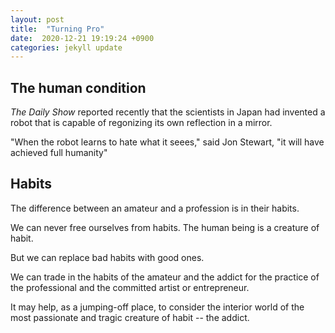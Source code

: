 ```yaml
---
layout: post
title:  "Turning Pro"
date:  2020-12-21 19:19:24 +0900 
categories: jekyll update
---
```



## The human condition

_The Daily Show_ reported recently that the scientists in Japan had invented a robot that is capable of regonizing its own reflection in a mirror.

"When the robot learns to hate what it seees," said Jon Stewart, "it will have achieved full humanity"

## Habits

The difference between an amateur and a profession is in their habits.

We can never free ourselves from habits. The human being is a creature of habit.

But we can replace bad habits with good ones.

We can trade in the habits of the amateur and the addict for the practice of the professional and the committed artist or entrepreneur.

It may help, as a jumping-off place, to consider the interior world of the most passionate and tragic creature of habit -- the addict.



